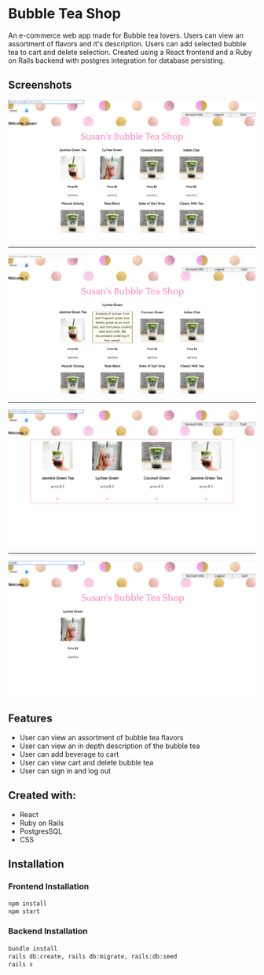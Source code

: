# Bubble Tea Shop
An e-commerce web app made for Bubble tea lovers. Users can view an assortment of flavors and it's description. Users can add selected bubble tea to cart and delete selection. Created using a React frontend and a Ruby on Rails backend with postgres integration for database persisting. 

## Screenshots

![Landing](https://raw.githubusercontent.com/sunnytano/Bubbletea-Ecommerce-Frontend/master/public/bubbleImage1.png)
***
![Landing](https://raw.githubusercontent.com/sunnytano/Bubbletea-Ecommerce-Frontend/master/public/bubbleImage2.png)
***
![Landing](https://raw.githubusercontent.com/sunnytano/Bubbletea-Ecommerce-Frontend/master/public/bubbleImage3.png)
***
![Landing](https://raw.githubusercontent.com/sunnytano/Bubbletea-Ecommerce-Frontend/master/public/bubbleImage4.png)

## Features

* User can view an assortment of bubble tea flavors
* User can view an in depth description of the bubble tea
* User can add beverage to cart
* User can view cart and delete bubble tea
* User can sign in and log out

## Created with: 

* React
* Ruby on Rails 
* PostgresSQL
* CSS

## Installation

### Frontend Installation
```
npm install
npm start
```
### Backend Installation
```
bundle install
rails db:create, rails db:migrate, rails:db:seed
rails s
```
